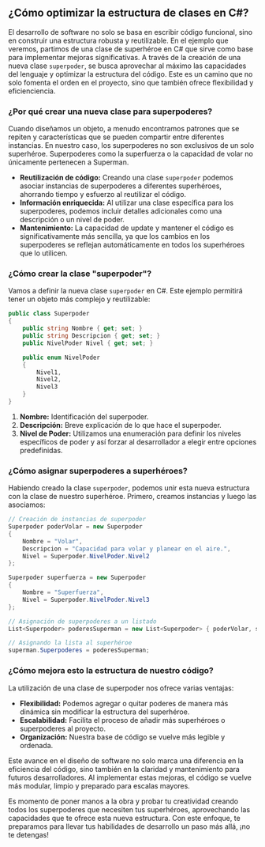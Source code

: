 ## ¿Cómo optimizar la estructura de clases en C#?

El desarrollo de software no solo se basa en escribir código funcional, sino en construir una estructura robusta y reutilizable. En el ejemplo que veremos, partimos de una clase de superhéroe en C# que sirve como base para implementar mejoras significativas. A través de la creación de una nueva clase `superpoder`, se busca aprovechar al máximo las capacidades del lenguaje y optimizar la estructura del código. Este es un camino que no solo fomenta el orden en el proyecto, sino que también ofrece flexibilidad y eficienciencia.

### ¿Por qué crear una nueva clase para superpoderes?

Cuando diseñamos un objeto, a menudo encontramos patrones que se repiten y características que se pueden compartir entre diferentes instancias. En nuestro caso, los superpoderes no son exclusivos de un solo superhéroe. Superpoderes como la superfuerza o la capacidad de volar no únicamente pertenecen a Superman.

- **Reutilización de código:** Creando una clase `superpoder` podemos asociar instancias de superpoderes a diferentes superhéroes, ahorrando tiempo y esfuerzo al reutilizar el código.
- **Información enriquecida:** Al utilizar una clase específica para los superpoderes, podemos incluir detalles adicionales como una descripción o un nivel de poder.
- **Mantenimiento:** La capacidad de update y mantener el código es significativamente más sencilla, ya que los cambios en los superpoderes se reflejan automáticamente en todos los superhéroes que lo utilicen.

### ¿Cómo crear la clase "superpoder"?

Vamos a definir la nueva clase `superpoder` en C#. Este ejemplo permitirá tener un objeto más complejo y reutilizable:

```csharp
public class Superpoder
{
    public string Nombre { get; set; }
    public string Descripcion { get; set; }
    public NivelPoder Nivel { get; set; }

    public enum NivelPoder
    {
        Nivel1,
        Nivel2,
        Nivel3
    }
}
```

1. **Nombre:** Identificación del superpoder.
2. **Descripción:** Breve explicación de lo que hace el superpoder.
3. **Nivel de Poder:** Utilizamos una enumeración para definir los niveles específicos de poder y así forzar al desarrollador a elegir entre opciones predefinidas.

### ¿Cómo asignar superpoderes a superhéroes?

Habiendo creado la clase `superpoder`, podemos unir esta nueva estructura con la clase de nuestro superhéroe. Primero, creamos instancias y luego las asociamos:

```csharp
// Creación de instancias de superpoder
Superpoder poderVolar = new Superpoder
{
    Nombre = "Volar",
    Descripcion = "Capacidad para volar y planear en el aire.",
    Nivel = Superpoder.NivelPoder.Nivel2
};

Superpoder superfuerza = new Superpoder
{
    Nombre = "Superfuerza",
    Nivel = Superpoder.NivelPoder.Nivel3
};

// Asignación de superpoderes a un listado
List<Superpoder> poderesSuperman = new List<Superpoder> { poderVolar, superfuerza };

// Asignando la lista al superhéroe
superman.Superpoderes = poderesSuperman;
```

### ¿Cómo mejora esto la estructura de nuestro código?

La utilización de una clase de superpoder nos ofrece varias ventajas:

- **Flexibilidad:** Podemos agregar o quitar poderes de manera más dinámica sin modificar la estructura del superhéroe.
- **Escalabilidad:** Facilita el proceso de añadir más superhéroes o superpoderes al proyecto.
- **Organización:** Nuestra base de código se vuelve más legible y ordenada.

Este avance en el diseño de software no solo marca una diferencia en la eficiencia del código, sino también en la claridad y mantenimiento para futuros desarrolladores. Al implementar estas mejoras, el código se vuelve más modular, limpio y preparado para escalas mayores.

Es momento de poner manos a la obra y probar tu creatividad creando todos los superpoderes que necesiten tus superhéroes, aprovechando las capacidades que te ofrece esta nueva estructura. Con este enfoque, te preparamos para llevar tus habilidades de desarrollo un paso más allá, ¡no te detengas!
